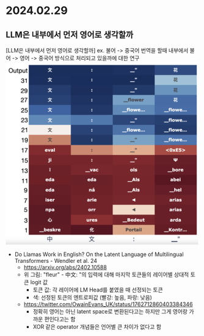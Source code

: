 # 2024.02.29
## LLM은 내부에서 먼저 영어로 생각할까
[LLM은 내부에서 먼저 영어로 생각할까]
ex. 불어 -> 중국어 번역을 할때 내부에서 불어 -> 영어 -> 중국어 방식으로 처리되고 있을까에 대한 연구
![profile](figs/240229_1.png)
* Do Llamas Work in English? On the Latent Language of Multilingual Transformers - Wendler et al. 24
	* https://arxiv.org/abs/2402.10588
	* 위 그림: "fleur" - 中文: "의 입력에 대해 마지막 토큰들의 레이어별 상대적 토큰 logit 값
		* 토큰 값: 각 레이어에 LM Head를 붙였을 때 선정되는 토큰
		* 색: 선정된 토큰의 엔트로피값 (빨강: 높음, 파랑: 낮음)
	* https://twitter.com/OwainEvans_UK/status/1762712860403384346
		* 정확히 영어는 아닌 latent space로 변환된다고는 하지만 그게 영어랑 가까운 편인다고는 함
		* XOR 같은 operator 개념들은 언어별 큰 차이가 없다고 함